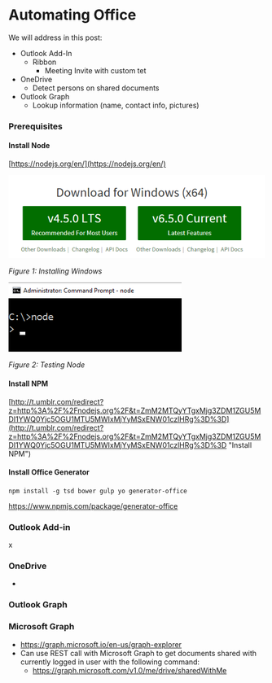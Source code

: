 
# Automating Office

We will address in this post:

- Outlook Add-In
	- Ribbon
		- Meeting Invite with custom tet
- OneDrive
	- Detect persons on shared documents
- Outlook Graph
	- Lookup information (name, contact info, pictures)

### Prerequisites

#### Install Node

[https://nodejs.org/en/](https://nodejs.org/en/)

![](./images/snap00001.png)

_Figure 1: Installing Windows_

![](./images/snap0002.png)

_Figure 2: Testing Node_


#### Install NPM

[http://t.umblr.com/redirect?z=http%3A%2F%2Fnodejs.org%2F&t=ZmM2MTQyYTgxMjg3ZDM1ZGU5MDI1YWQ0Yjc5OGU1MTU5MWIxMjYyMSxENW01czlHRg%3D%3D](http://t.umblr.com/redirect?z=http%3A%2F%2Fnodejs.org%2F&t=ZmM2MTQyYTgxMjg3ZDM1ZGU5MDI1YWQ0Yjc5OGU1MTU5MWIxMjYyMSxENW01czlHRg%3D%3D "Install NPM")


#### Install Office Generator


`npm install -g tsd bower gulp yo generator-office`	

[https://www.npmjs.com/package/generator-office ](https://www.npmjs.com/package/generator-office )



### Outlook Add-in

x

### OneDrive

- 

### Outlook Graph

### Microsoft Graph

- https://graph.microsoft.io/en-us/graph-explorer
- Can use REST call with Microsoft Graph to get documents shared with currently logged in user with the following command:
	- https://graph.microsoft.com/v1.0/me/drive/sharedWithMe

